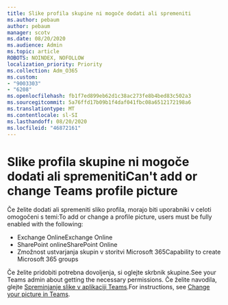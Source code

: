 ```yaml
---
title: Slike profila skupine ni mogoče dodati ali spremeniti
ms.author: pebaum
author: pebaum
manager: scotv
ms.date: 08/20/2020
ms.audience: Admin
ms.topic: article
ROBOTS: NOINDEX, NOFOLLOW
localization_priority: Priority
ms.collection: Adm_O365
ms.custom:
- "9003303"
- "6208"
ms.openlocfilehash: fb1f7ed899eb62d1c38ac273fe8b4bed83c502a3
ms.sourcegitcommit: 5a76ffd17b09b1f4daf041fbc08a6512172198a6
ms.translationtype: MT
ms.contentlocale: sl-SI
ms.lasthandoff: 08/20/2020
ms.locfileid: "46872161"
---
```

# <a name="cant-add-or-change-teams-profile-picture"></a><span data-ttu-id="e83c4-102">Slike profila skupine ni mogoče dodati ali spremeniti</span><span class="sxs-lookup"><span data-stu-id="e83c4-102">Can't add or change Teams profile picture</span></span>

<span data-ttu-id="e83c4-103">Če želite dodati ali spremeniti sliko profila, morajo biti uporabniki v celoti omogočeni s temi:</span><span class="sxs-lookup"><span data-stu-id="e83c4-103">To add or change a profile picture, users must be fully enabled with the following:</span></span>

- <span data-ttu-id="e83c4-104">Exchange Online</span><span class="sxs-lookup"><span data-stu-id="e83c4-104">Exchange Online</span></span>
- <span data-ttu-id="e83c4-105">SharePoint online</span><span class="sxs-lookup"><span data-stu-id="e83c4-105">SharePoint Online</span></span>
- <span data-ttu-id="e83c4-106">Zmožnost ustvarjanja skupin v storitvi Microsoft 365</span><span class="sxs-lookup"><span data-stu-id="e83c4-106">Capability to create Microsoft 365 groups</span></span>

<span data-ttu-id="e83c4-107">Če želite pridobiti potrebna dovoljenja, si oglejte skrbnik skupine.</span><span class="sxs-lookup"><span data-stu-id="e83c4-107">See your Teams admin about getting the necessary permissions.</span></span> <span data-ttu-id="e83c4-108">Če želite navodila, glejte [Spreminjanje slike v aplikaciji Teams](https://support.microsoft.com/office/change-your-picture-in-teams-7a711943-9248-420e-b814-c071aa8d9b9c).</span><span class="sxs-lookup"><span data-stu-id="e83c4-108">For instructions, see [Change your picture in Teams](https://support.microsoft.com/office/change-your-picture-in-teams-7a711943-9248-420e-b814-c071aa8d9b9c).</span></span>